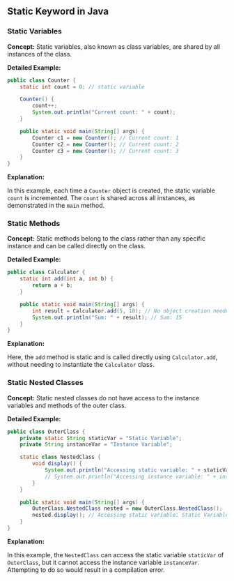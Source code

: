 ## Static Keyword in Java

### Static Variables

**Concept:** Static variables, also known as class variables, are shared by all instances of the class.

**Detailed Example:**

```java
public class Counter {
    static int count = 0; // static variable

    Counter() {
        count++;
        System.out.println("Current count: " + count);
    }

    public static void main(String[] args) {
        Counter c1 = new Counter(); // Current count: 1
        Counter c2 = new Counter(); // Current count: 2
        Counter c3 = new Counter(); // Current count: 3
    }
} 
```


**Explanation:**

In this example, each time a `Counter` object is created, the static variable `count` is incremented. The `count` is shared across all instances, as demonstrated in the `main` method.

### Static Methods

**Concept:** Static methods belong to the class rather than any specific instance and can be called directly on the class.

**Detailed Example:**

```java
public class Calculator {
    static int add(int a, int b) {
        return a + b;
    }

    public static void main(String[] args) {
        int result = Calculator.add(5, 10); // No object creation needed
        System.out.println("Sum: " + result); // Sum: 15
    }
}
```


**Explanation:**

Here, the `add` method is static and is called directly using `Calculator.add`, without needing to instantiate the `Calculator` class.

### Static Nested Classes

**Concept:** Static nested classes do not have access to the instance variables and methods of the outer class.

**Detailed Example:**

```java
public class OuterClass {
    private static String staticVar = "Static Variable";
    private String instanceVar = "Instance Variable";

    static class NestedClass {
        void display() {
            System.out.println("Accessing static variable: " + staticVar);
            // System.out.println("Accessing instance variable: " + instanceVar); // This would cause an error
        }
    }

    public static void main(String[] args) {
        OuterClass.NestedClass nested = new OuterClass.NestedClass();
        nested.display(); // Accessing static variable: Static Variable
    }
}
```

**Explanation:**

In this example, the `NestedClass` can access the static variable `staticVar` of `OuterClass`, but it cannot access the instance variable `instanceVar`. Attempting to do so would result in a compilation error.
